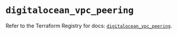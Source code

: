 # `digitalocean_vpc_peering`

Refer to the Terraform Registry for docs: [`digitalocean_vpc_peering`](https://registry.terraform.io/providers/digitalocean/digitalocean/2.66.0/docs/resources/vpc_peering).
